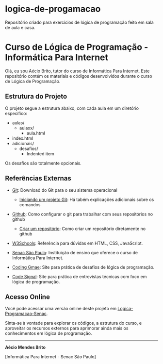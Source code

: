 # logica-de-progamacao
Repositório criado para exercícios de lógica de programação feito em sala de aula e casa.
# Curso de Lógica de Programação - Informática Para Internet

Olá, eu sou Aécio Brito, tutor do curso de Informática Para Internet. Este repositório contém os materiais e códigos desenvolvidos durante o curso de Lógica de Programação.

## Estrutura do Projeto

O projeto segue a estrutura abaixo, com cada aula em um diretório específico:
- aulas/
  - aulaxx/
    - aula.html   
- index.html
- adicionais/
    - desafios/
      - Indented item

Os desafios são totalmente opcionais.

## Referências Externas

- [Git](https://git-scm.com/): Download do Git para o seu sistema operacional
  - [Iniciando um projeto Git](https://www.atlassian.com/git/tutorials/setting-up-a-repository): Há tabém explicações adicionais sobre os comandos
- [Github](https://docs.github.com/pt/get-started/quickstart/set-up-git): Como configurar o git para trabalhar com seus repositórios no github
  - [Criar um repositório](https://docs.github.com/pt/get-started/quickstart/create-a-repo): Como criar um repositório diretamente no github

- [W3Schools](https://www.w3schools.com): Referência para dúvidas em HTML, CSS, JavaScript.

- [Senac São Paulo](https://www.sp.senac.br/): Instituição de ensino que oferece o curso de Informática Para Internet.

- [Coding Gmae](https://www.codingame.com): Site para prática de desafios de lógica de programação.

- [Code Signal](https://app.codesignal.com): Site para prática de entrevistas técnicas com foco em lógica de programação.

## Acesso Online

Você pode acessar uma versão online deste projeto em [Logica-Programacao-Senac](https://aeciobrito.github.io/Logica-Programacao-Senac/).

Sinta-se à vontade para explorar os códigos, a estrutura do curso, e aproveitar os recursos externos para aprimorar ainda mais os conhecimentos em lógica de programação.

---

**Aécio Mendes Brito**

[Informática Para Internet - Senac São Paulo]
